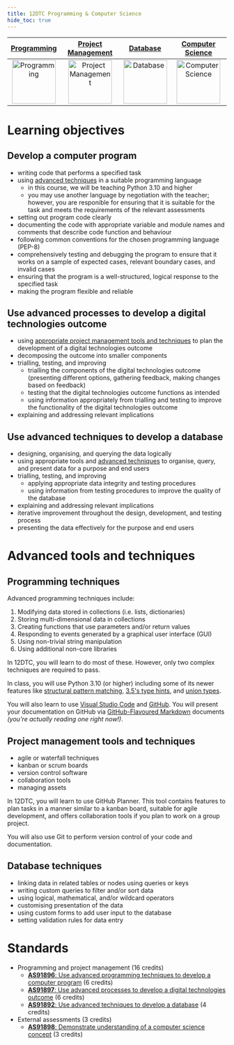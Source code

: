 ```yaml
---
title: 12DTC Programming & Computer Science
hide_toc: true
---
```


| [Programming](programming) | [Project Management](projman) | [Database](database) | [Computer Science](compsci) |
| :-: | :-: | :-: | :-: |
| <a href="programming"><image src="../img/programming.svg" title="Programming" width=100> | <a href="projman"><image src="../img/projman.svg" title="Project Management" width=100> | <a href="database"><image src="../img/database.svg" title="Database" width=100> | <a href="compsci"><image src="../img/compsci.svg" title="Computer Science" width=100> |

# Learning objectives
## Develop a computer program

- writing code that performs a specified task
- using [advanced techniques](#programming-techniques) in a suitable programming language
    - in this course, we will be teaching Python 3.10 and higher
    - you may use another language by negotiation with the teacher; however, you are responible for ensuring that it is suitable for the task and meets the requirements of the relevant assessments
- setting out program code clearly
- documenting the code with appropriate variable and module names and comments that describe code function and behaviour
- following common conventions for the chosen programming language (PEP-8)
- comprehensively testing and debugging the program to ensure that it works on a sample of expected cases, relevant boundary cases, and invalid cases
- ensuring that the program is a well-structured, logical response to the specified task
- making the program flexible and reliable

## Use advanced processes to develop a digital technologies outcome

- using [appropriate project management tools and techniques](#project-management-tools-and-techniques) to plan the development of a digital technologies outcome
- decomposing the outcome into smaller components
- trialling, testing, and improving
    - trialling the components of the digital technologies outcome (presenting different options, gathering feedback, making changes based on feedback)
    - testing that the digital technologies outcome functions as intended
    - using information appropriately from trialling and testing to improve the functionality of the digital technologies outcome
- explaining and addressing relevant implications

## Use advanced techniques to develop a database

- designing, organising, and querying the data logically
- using appropriate tools and [advanced techniques](#database-techniques) to organise, query, and present data for a purpose and end users
- trialling, testing, and improving
  - applying appropriate data integrity and testing procedures
  - using information from testing procedures to improve the quality of the database
- explaining and addressing relevant implications
- iterative improvement throughout the design, development, and testing process
- presenting the data effectively for the purpose and end users

# Advanced tools and techniques

## Programming techniques

Advanced programming techniques include:

1. Modifying data stored in collections (i.e. lists, dictionaries)
2. Storing multi-dimensional data in collections
3. Creating functions that use parameters and/or return values
4. Responding to events generated by a graphical user interface (GUI)
5. Using non-trivial string manipulation
6. Using additional non-core libraries

In 12DTC, you will learn to do most of these. However, only two complex techniques are required to pass.

In class, you will use Python 3.10 (or higher) including some of its newer features like [structural pattern matching](https://www.python.org/dev/peps/pep-0634/), [3.5's type hints](https://www.python.org/dev/peps/pep-0483/), and [union types](https://www.python.org/dev/peps/pep-0604/).

You will also learn to use [Visual Studio Code](https://code.visualstudio.com/) and [GitHub](https://github.com/). You will present your documentation on GitHub via [GitHub-Flavoured Markdown](https://github.github.com/gfm/) documents *(you're actually reading one right now!)*.

## Project management tools and techniques

- agile or waterfall techniques
- kanban or scrum boards
- version control software
- collaboration tools
- managing assets

In 12DTC, you will learn to use GitHub Planner. This tool contains features to plan tasks in a manner similar to a kanban board, suitable for agile development, and offers collaboration tools if you plan to work on a group project.

You will also use Git to perform version control of your code and documentation.

## Database techniques

- linking data in related tables or nodes using queries or keys
- writing custom queries to filter and/or sort data
- using logical, mathematical, and/or wildcard operators
- customising presentation of the data
- using custom forms to add user input to the database
- setting validation rules for data entry

# Standards

- Programming and project management (16 credits)
    - [**AS91896**: Use advanced programming techniques to develop a computer program](https://www.nzqa.govt.nz/nqfdocs/ncea-resource/achievements/2019/as91896.pdf) (6 credits)
    - [**AS91897**: Use advanced processes to develop a digital technologies outcome](https://www.nzqa.govt.nz/nqfdocs/ncea-resource/achievements/2019/as91897.pdf) (6 credits)
    - [**AS91892**: Use advanced techniques to develop a database](https://www.nzqa.govt.nz/nqfdocs/ncea-resource/achievements/2019/as91897.pdf) (4 credits)
- External assessments (3 credits)
    - [**AS91898**: Demonstrate understanding of a computer science concept](https://www.nzqa.govt.nz/nqfdocs/ncea-resource/achievements/2019/as91898.pdf) (3 credits)